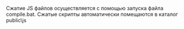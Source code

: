 Сжатие JS файлов осуществляется с помощью запуска файла compile.bat. 
Сжатые скрипты автоматически помещаются в каталог public\js 